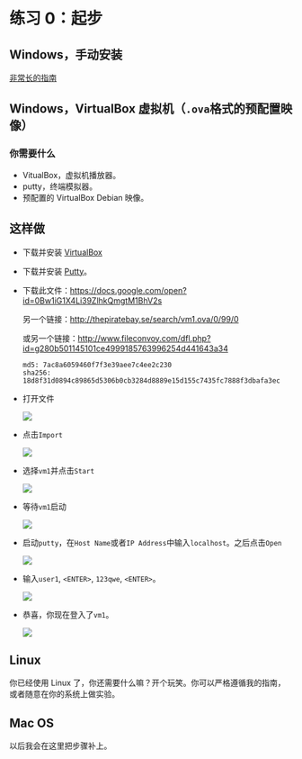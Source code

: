 # 练习 0：起步

## Windows，手动安装

[非常长的指南](https://archive.fo/p1ZHn)

## Windows，VirtualBox 虚拟机（`.ova`格式的预配置映像）

### 你需要什么

+   VitualBox，虚拟机播放器。
+   putty，终端模拟器。
+   预配置的 VirtualBox Debian 映像。

## 这样做

+   下载并安装 [VirtualBox](http://download.virtualbox.org/virtualbox/4.1.18/VirtualBox-4.1.18-78361-Win.exe)

+   下载并安装 [Putty](http://the.earth.li/~sgtatham/putty/latest/x86/putty-0.62-installer.exe)。

+   下载此文件：<https://docs.google.com/open?id=0Bw1iG1X4Li39ZlhkQmgtM1BhV2s>

    另一个链接：<http://thepiratebay.se/search/vm1.ova/0/99/0>

    或另一个链接：<http://www.fileconvoy.com/dfl.php?id=g280b501145101ce4999185763996254d441643a34>
    
    ```
    md5: 7ac8a6059460f7f3e39aee7c4ee2c230 
    sha256: 18d8f31d0894c89865d5306b0cb3284d8889e15d155c7435fc7888f3dbafa3ec
    ```
    
+   打开文件

    ![](img/0-1.png)
    
+   点击`Import`

    ![](img/0-2.png)

+   选择`vm1`并点击`Start`

    ![](img/0-3.png)

+   等待`vm1`启动

    ![](img/0-4.png)

+   启动`putty`，在`Host Name`或者`IP Address`中输入`localhost`。之后点击`Open`

    ![](img/0-5.png)

+   输入`user1`, `<ENTER>`, `123qwe`, `<ENTER>`。

    ![](img/0-6.png)
    
+   恭喜，你现在登入了`vm1`。

    ![](img/0-7.png)
    
## Linux

你已经使用 Linux 了，你还需要什么嘛？开个玩笑。你可以严格遵循我的指南，或者随意在你的系统上做实验。

## Mac OS

以后我会在这里把步骤补上。

